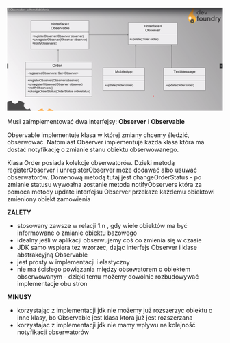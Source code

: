 ![img.png](img.png)

Musi zaimplementować dwa interfejsy: **Observer** i **Observable**

Observable implementuje klasa w której zmiany chcemy śledzić, obserwować. Natomiast Observer implementuje każda klasa która ma dostać notyfikację o zmianie stanu obiektu obserwowanego.

Klasa Order posiada kolekcje obserwatorów. Dzieki metodą registerObserver i unregisterObserver może dodawać albo usuwać obserwatorów. Domenową metodą tutaj jest changeOrderStatus - po zmianie statusu wywoałna zostanie metoda notifyObservers która za pomoca metody update interfejsu Observer przekaze każdemu obiektowi zmieniony obiekt zamowienia


**ZALETY**
- stosowany zawsze w relacji 1:n , gdy wiele obiektów ma być informowane o zmianie obiektu bazowego
- idealny jeśli w aplikacji obserwujemy coś co zmienia się w czasie
- JDK samo wspiera tez wzorzec,  dając interfejs Observer i klase abstrakcyjną Observable
- jest prosty w implementacji i elastyczny
- nie ma ścisłego powiązania między obsewatorem o obiektem obserwowanym - dzięki temu możemy dowolnie rozbudowywać implementacje obu stron

**MINUSY**

-  korzystając z implementacji jdk nie możemy już rozszerzyc obiektu o inne klasy, bo Observable jest klasa ktora już jest rozszerzana
-  korzystajac z implementacji jdk nie mamy wpływu na kolejność notyfikacji obserwatorów 
